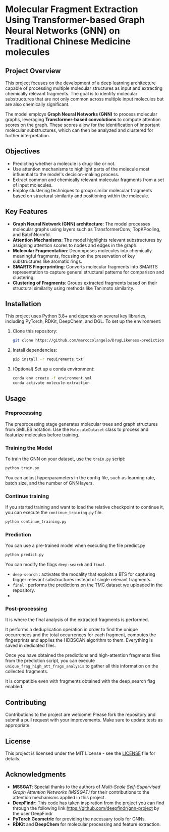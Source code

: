 # Molecular Fragment Extraction Using Transformer-based Graph Neural Networks (GNN) on Traditional Chinese Medicine molecules

## Project Overview

This project focuses on the development of a deep learning architecture capable of processing multiple molecular structures as input and extracting chemically relevant fragments. The goal is to identify molecular substructures that are not only common across multiple input molecules but are also chemically significant.

The model employs **Graph Neural Networks (GNN)** to process molecular graphs, leveraging **Transformer-based convolutions** to compute attention scores on the graph. These scores allow for the identification of important molecular substructures, which can then be analyzed and clustered for further interpretation.

## Objectives

- Predicting whether a molecule is drug-like or not.
- Use attention mechanisms to highlight parts of the molecule most influential to the model's decision-making process.
- Extract common and chemically relevant molecular fragments from a set of input molecules.
- Employ clustering techniques to group similar molecular fragments based on structural similarity and positioning within the molecule.

## Key Features

- **Graph Neural Network (GNN) architecture**: The model processes molecular graphs using layers such as TransformerConv, TopKPooling, and BatchNorm1d.
- **Attention Mechanisms**: The model highlights relevant substructures by assigning attention scores to nodes and edges in the graph.
- **Molecular Fragmentation**: Decomposes molecules into chemically meaningful fragments, focusing on the preservation of key substructures like aromatic rings.
- **SMARTS Fingerprinting**: Converts molecular fragments into SMARTS representation to capture general structural patterns for comparison and clustering.
- **Clustering of Fragments**: Groups extracted fragments based on their structural similarity using methods like Tanimoto similarity.

## Installation

This project uses Python 3.8+ and depends on several key libraries, including PyTorch, RDKit, DeepChem, and DGL. To set up the environment:

1. Clone this repository:

   ```bash
   git clone https://github.com/marcocolangelo/DrugLikeness-prediction-and-Fragment-analysis
   ```

2. Install dependencies:

   ```bash
   pip install -r requirements.txt
   ```

3. (Optional) Set up a conda environment:

   ```bash
   conda env create -f environment.yml
   conda activate molecule-extraction
   ```

## Usage

### Preprocessing

The preprocessing stage generates molecular trees and graph structures from SMILES notation. Use the `MoleculeDataset` class to process and featurize molecules before training.


### Training the Model

To train the GNN on your dataset, use the `train.py` script:

```bash
python train.py 
```

You can adjust hyperparameters in the config file, such as learning rate, batch size, and the number of GNN layers.


### Continue training

If you started training and want to load the relative checkpoint to continue it, you can execute the `continue_training.py` file.

```bash
python continue_training.py 
```


### Prediction

You can use a pre-trained model when executing the file predict.py

```bash
python predict.py 
```

You can modify the flags `deep-search` and `final`.
- `deep-search` : activates the modality that exploits a BTS for capturing bigger relevant substructures instead of single relevant fragments.
- `final` : performs the predictions on the TMC dataset we uploaded in the repository.
- 


### Post-processing

It is where the final analysis of the extracted fragments is performed. 

It performs a deduplication operation in order to find the unique occurrences and the total occurrences for each fragment, computes the fingerprints and applies the HDBSCAN algorithm to them. Everything is saved in dedicated files.

Once you have obtained the predictions and high-attention fragments files from the prediction script, you can execute `unique_frag_high_att_frags_analysis` to gather all this information on the collected fragments. 

It is compatible even with fragments obtained with the deep_search flag enabled.

## Contributing

Contributions to the project are welcome! Please fork the repository and submit a pull request with your improvements. Make sure to update tests as appropriate.

## License

This project is licensed under the MIT License - see the [LICENSE](LICENSE) file for details.

## Acknowledgments

- **MSSGAT**: Special thanks to the authors of *Multi-Scale Self-Supervised Graph Attention Networks (MSSGAT)* for their contributions to the attention mechanisms applied in this project.
- **DeepFindr**: This code has taken inspiration from the project you can find through the following link https://github.com/deepfindr/gnn-project by the user DeepFindr
- **PyTorch Geometric** for providing the necessary tools for GNNs.
- **RDKit** and **DeepChem** for molecular processing and feature extraction.
